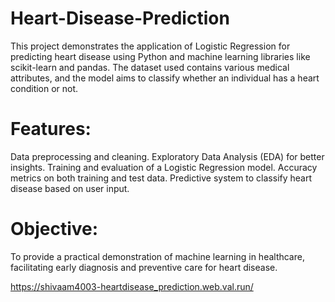 # Heart-Disease-Prediction
This project demonstrates the application of Logistic Regression for predicting heart disease using Python and machine learning libraries like scikit-learn and pandas. The dataset used contains various medical attributes, and the model aims to classify whether an individual has a heart condition or not.



# Features:
Data preprocessing and cleaning.
Exploratory Data Analysis (EDA) for better insights.
Training and evaluation of a Logistic Regression model.
Accuracy metrics on both training and test data.
Predictive system to classify heart disease based on user input.


# Objective:
To provide a practical demonstration of machine learning in healthcare, facilitating early diagnosis and preventive care for heart disease.

https://shivaam4003-heartdisease_prediction.web.val.run/
